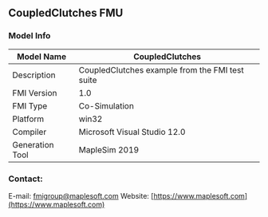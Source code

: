 ## CoupledClutches FMU
### Model Info
|Model Name|CoupledClutches|
|-|-|
|Description|CoupledClutches example from the FMI test suite|
|FMI Version|1.0|
|FMI Type|Co-Simulation|
|Platform|win32|
|Compiler|Microsoft Visual Studio 12.0|
|Generation Tool|MapleSim 2019|
### Contact:
E-mail: fmigroup@maplesoft.com
Website: [https://www.maplesoft.com](https://www.maplesoft.com)
